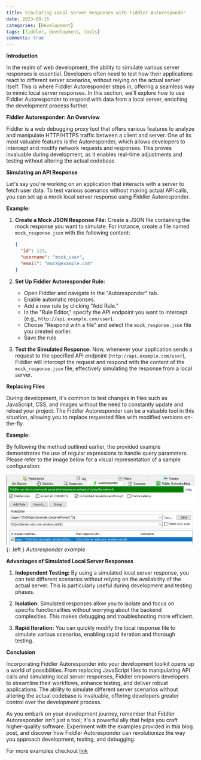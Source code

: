 ```yaml
---
title: Simulating Local Server Responses with Fiddler Autoresponder
date: 2023-08-16
categories: [Development]
tags: [fiddler, development, tools]
comments: true
---
```


**Introduction**

In the realm of web development, the ability to simulate various server responses is essential. Developers often need to test how their applications react to different server scenarios, without relying on the actual server itself. This is where Fiddler Autoresponder steps in, offering a seamless way to mimic local server responses. In this section, we'll explore how to use Fiddler Autoresponder to respond with data from a local server, enriching the development process further.

**Fiddler Autoresponder: An Overview**

Fiddler is a web debugging proxy tool that offers various features to analyze and manipulate HTTP/HTTPS traffic between a client and server. One of its most valuable features is the Autoresponder, which allows developers to intercept and modify network requests and responses. This proves invaluable during development, as it enables real-time adjustments and testing without altering the actual codebase.

**Simulating an API Response**

Let's say you're working on an application that interacts with a server to fetch user data. To test various scenarios without making actual API calls, you can set up a mock local server response using Fiddler Autoresponder.

**Example:**

1. **Create a Mock JSON Response File:**
   Create a JSON file containing the mock response you want to simulate. For instance, create a file named `mock_response.json` with the following content:
   ```json
   {
     "id": 123,
     "username": "mock_user",
     "email": "mock@example.com"
   }
   ```

2. **Set Up Fiddler Autoresponder Rule:**
   - Open Fiddler and navigate to the "Autoresponder" tab.
   - Enable automatic responses.
   - Add a new rule by clicking "Add Rule."
   - In the "Rule Editor," specify the API endpoint you want to intercept (e.g., `http://api.example.com/user`).
   - Choose "Respond with a file" and select the `mock_response.json` file you created earlier.
   - Save the rule.

3. **Test the Simulated Response:**
   Now, whenever your application sends a request to the specified API endpoint (`http://api.example.com/user`), Fiddler will intercept the request and respond with the content of the `mock_response.json` file, effectively simulating the response from a local server.


**Replacing Files**

During development, it's common to test changes in files such as JavaScript, CSS, and images without the need to constantly update and reload your project. The Fiddler Autoresponder can be a valuable tool in this situation, allowing you to replace requested files with modified versions on-the-fly.

**Example:**

By following the method outlined earlier, the provided example demonstrates the use of regular expressions to handle query parameters. Please refer to the image below for a visual representation of a sample configuration:

![Autoresponder](/assets/images/2023-08-16-tools-fiddler-autoresponder_1.JPG){: .left }
_Autoresponder example_


**Advantages of Simulated Local Server Responses**


1. **Independent Testing:** By using a simulated local server response, you can test different scenarios without relying on the availability of the actual server. This is particularly useful during development and testing phases.

2. **Isolation:** Simulated responses allow you to isolate and focus on specific functionalities without worrying about the backend complexities. This makes debugging and troubleshooting more efficient.

3. **Rapid Iteration:** You can quickly modify the local response file to simulate various scenarios, enabling rapid iteration and thorough testing.

**Conclusion**

Incorporating Fiddler Autoresponder into your development toolkit opens up a world of possibilities. From replacing JavaScript files to manipulating API calls and simulating local server responses, Fiddler empowers developers to streamline their workflows, enhance testing, and deliver robust applications. The ability to simulate different server scenarios without altering the actual codebase is invaluable, offering developers greater control over the development process.

As you embark on your development journey, remember that Fiddler Autoresponder isn't just a tool; it's a powerful ally that helps you craft higher-quality software. Experiment with the examples provided in this blog post, and discover how Fiddler Autoresponder can revolutionize the way you approach development, testing, and debugging.

For more examples checkout [link](https://docs.telerik.com/fiddler/knowledge-base/autoresponder)